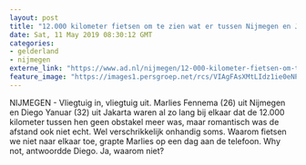 ```yaml
---
layout: post
title: "12.000 kilometer fietsen om te zien wat er tussen Nijmegen en Jakarta is"
date: Sat, 11 May 2019 08:30:12 GMT
categories: 
- gelderland 
- nijmegen 
externe_link: "https://www.ad.nl/nijmegen/12-000-kilometer-fietsen-om-te-zien-wat-er-tussen-nijmegen-en-jakarta-is~aba9bbfc/"
feature_image: "https://images1.persgroep.net/rcs/VIAgFAsXMtLIdz1ie0eNPrDT0m4/diocontent/147256755/_fitwidth/400/?appId=21791a8992982cd8da851550a453bd7f&quality=0.7"
---
```


NIJMEGEN - Vliegtuig in, vliegtuig uit. Marlies Fennema (26) uit Nijmegen en Diego Yanuar (32) uit Jakarta waren al zo lang bij elkaar dat de 12.000 kilometer tussen hen geen obstakel meer was, maar romantisch was de afstand ook niet echt. Wel verschrikkelijk onhandig soms. Waarom fietsen we niet naar elkaar toe, grapte Marlies op een dag aan de telefoon. Why not, antwoordde Diego. Ja, waarom niet?
